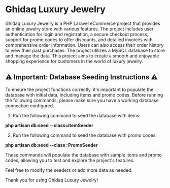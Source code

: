 # Ghidaq Luxury Jewelry
Ghidaq Luxury Jewelry is a PHP Laravel eCommerce project that provides an online jewelry store with various features. The project includes user authentication for login and registration, a secure checkout process, support for promo codes to offer discounts, and detailed invoices with comprehensive order information. Users can also access their order history to view their past purchases. The project utilizes a MySQL database to store and manage the data. This project aims to create a smooth and enjoyable shopping experience for customers in the world of luxury jewelry.


## ⚠️ **Important: Database Seeding Instructions** ⚠️

To ensure the project functions correctly, it's important to populate the database with initial data, including items and promo codes. Before running the following commands, please make sure you have a working database connection configured.

1. Run the following command to seed the database with items:

**php artisan db:seed --class=ItemSeeder**

2. Run the following command to seed the database with promo codes:

**php artisan db:seed --class=PromoSeeder**

These commands will populate the database with sample items and promo codes, allowing you to test and explore the project's features.

Feel free to modify the seeders or add more data as needed.

Thank you for using Ghidaq Luxury Jewelry!
